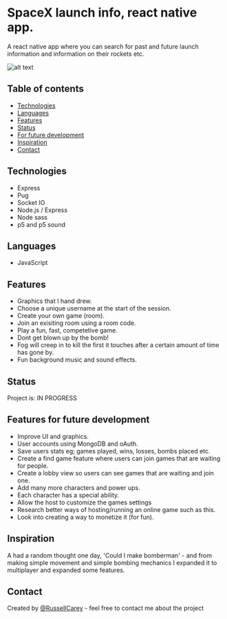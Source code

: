 # SpaceX launch info, react native app.
A react native app where you can search for past and future launch information and information on their rockets etc.

![alt text](https://github.com/RussellCarey/SpaceX-React-Native/blob/main/assets/recording.gif)

## Table of contents

- [Technologies](#technologies)
- [Languages](#languages)
- [Features](#features)
- [Status](#status)
- [For future development](#features-for-future-development)
- [Inspiration](#inspiration)
- [Contact](#contact)

## Technologies

- Express
- Pug
- Socket IO
- Node.js / Express
- Node sass
- p5 and p5 sound


## Languages
- JavaScript

## Features

- Graphics that I hand drew.
- Choose a unique username at the start of the session.
- Create your own game (room).
- Join an exisiting room using a room code.
- Play a fun, fast, competetive game.
- Dont get blown up by the bomb!
- Fog will creep in to kill the first it touches after a certain amount of time has gone by.
- Fun background music and sound effects.


## Status

Project is: IN PROGRESS


## Features for future development

- Improve UI and graphics.
- User accounts using MongoDB and oAuth.
- Save users stats eg; games played, wins, losses, bombs placed etc.
- Create a find game feature where users can join games that are waiting for people.
- Create a lobby view so users can see games that are waiting and join one.
- Add many more characters and power ups.
- Each character has a special ability.
- Allow the host to customize the games settings
- Research better ways of hosting/running an online game such as this.
- Look into creating a way to monetize it (for fun).

## Inspiration

A had a random thought one day, 'Could I make bomberman' - and from making simple movement and simple bombing mechanics I expanded it to multiplayer and expanded some features.

## Contact
Created by [@RussellCarey](https://twitter.com/russellcareyy) - feel free to contact me about the project
